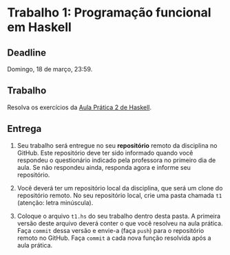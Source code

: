 # Trabalho 1: Programação funcional em Haskell

## Deadline

Domingo, 18 de março, 23:59.

## Trabalho

Resolva os exercícios da [Aula Prática 2 de Haskell](../../praticas/funcional/haskell02).

## Entrega

 1. Seu trabalho será entregue no seu **repositório** remoto da disciplina no GitHub. Este repositório deve ter sido informado quando você respondeu o questionário indicado pela professora no primeiro dia de aula. Se não respondeu ainda, responda agora e informe seu repositório.

 2. Você deverá ter um repositório local da disciplina, que será um clone do repositório remoto. No seu repositório local, crie uma pasta chamada `t1` (atenção: letra minúscula).

 3. Coloque o arquivo `t1.hs` do seu trabalho dentro desta pasta. A primeira versão deste arquivo deverá conter o que você resolveu na aula prática. Faça `commit` dessa versão e envie-a (faça `push`) para o repositório remoto no GitHub. Faça `commit` a cada nova função resolvida após a aula prática.

